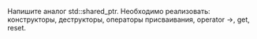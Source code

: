 Напишите аналог std::shared_ptr. Необходимо реализовать: конструкторы, деструкторы, операторы присваивания, operator ->, get, reset.
